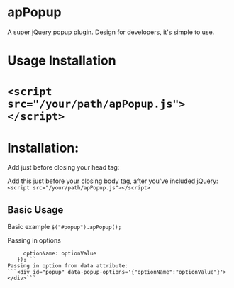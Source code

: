 # apPopup
A super jQuery popup plugin. Design for developers, it's simple to use.

# Usage Installation
```<script src="/your/path/apPopup.js"></script>```
=======
# Installation:
Add just before closing your head tag:
<link rel="stylesheet" type="text/css" href="https://cdn.jsdelivr.net/animatecss/3.5.1/animate.min.css">

Add this just before your closing body tag, after you've included jQuery:
```<script src="/your/path/apPopup.js"></script>```
## Basic Usage
Basic example
```$("#popup").apPopup();```

Passing in options
```$("#popup").apPopup({
     optionName: optionValue
   });```
Passing in option from data attribute:
```<div id="popup" data-popup-options='{"optionName":"optionValue"}'></div>```

